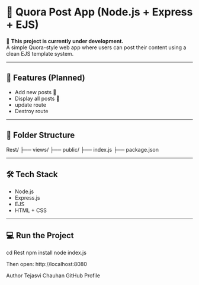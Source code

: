 # 📝 Quora Post App (Node.js + Express + EJS)

🚧 **This project is currently under development.**  
A simple Quora-style web app where users can post their content using a clean EJS template system.

---

## 🚀 Features (Planned)

- Add new posts 📝
- Display all posts 📃
- update route
- Destroy route


---

## 📁 Folder Structure
Rest/
├── views/
├── public/
├── index.js
├── package.json


---

## 🛠️ Tech Stack

- Node.js
- Express.js
- EJS
- HTML + CSS

---

## 💻 Run the Project

cd Rest
npm install
node index.js

Then open: http://localhost:8080

Author
Tejasvi Chauhan
GitHub Profile





